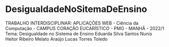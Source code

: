 # DesigualdadeNoSitemaDeEnsino
TRABALHO INTERDISCIPLINAR: APLICAÇÕES WEB - Ciência da Computação - CAMPUS CORAÇÃO EUCARÍSTICO - PMG - MANHÃ - 2022/1
Tema: Desigualdade no Sistema de Ensino
Eduarda Silva Santos Nunis
Heitor Ribeiro Melato Araújo
Lucas Torres Toledo
